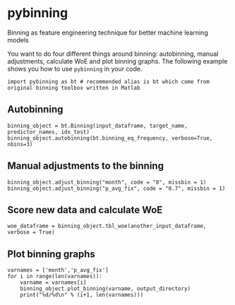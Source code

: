 # pybinning
Binning as feature engineering technique for better machine learning models

You want to do four different things around binning: autobinning, 
manual adjustments, calculate WoE and plot binning graphs.
The following example shows you how to use `pybinning` in your code.

```
import pybinning as bt # recommended alias is bt which come from original binning toolbox written in Matlab
```

## Autobinning

```
binning_object = bt.Binning(input_dataframe, target_name, predictor_names, idx_test)
binning_object.autobinning(bt.binning_eq_frequency, verbose=True, nbins=3)
```

## Manual adjustments to the binning

```
binning_object.adjust_binning("month", code = "8", missbin = 1)
binning_object.adjust_binning("p_avg_fix", code = "0.7", missbin = 1)
```

## Score new data and calculate WoE

```
woe_dataframe = binning_object.tbl_woe(another_input_dataframe, verbose = True)
```

## Plot binning graphs

```
varnames = ['month','p_avg_fix']
for i in range(len(varnames)):
    varname = varnames[i]
    binning_object.plot_binning(varname, output_directory)
    print("%d/%d\n" % (i+1, len(varnames)))
```
